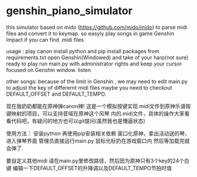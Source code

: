 # genshin_piano_simulator

this simulator based on mido (https://github.com/mido/mido) to parse midi files and convert it to keymap.
so easyly play songs in game Genshin Impact if you can find .midi files 

usage : 
play canon
  install python and pip install packages from requirements.txt
  open Genshin(Windowed) and take of  your harp(not sure) ready to play 
  run main.py with administrator rights and keep your cursor focused on Genshin window.
  listen
  
other songs:
  because of the limit in Genshin , we may need to edit main.py to adjust the key of differernt midi files
  maybe you need to checkout DEFAULT_OFFSET and DEFAULT_TEMPO.
 
现在我奶奶都能在原神弹canon辣! 这是一个模拟按键实现.midi文件到原神乐谱按键映射的项目，可以支持音域在原神这个风琴
内的.midi文件，具体的操作大家看看代码吧，有疑问的地方也可以git提问(虽然我也是懵逼状态)
 
使用方法：
  安装python 再使用pip安装相关依赖
  窗口化原神，拿出活动送的琴，进入弹琴界面
  管理员直接运行main.py 鼠标光标扔在游戏窗口内 然后等加载完就会弹了.
  
要自定义其他midi 请在main.py里修改路径，然后因为原神只有3个key的24个白键 编辑一下DEFAULT_OFFSET的升降调以及DEFAULT_TEMPO节拍时值
